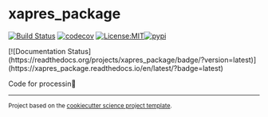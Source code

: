 xapres_package
==============================
[![Build Status](https://github.com/jkingslake/xapres_package/workflows/Tests/badge.svg)](https://github.com/jkingslake/xapres_package/actions)
[![codecov](https://codecov.io/gh/jkingslake/xapres_package/branch/main/graph/badge.svg)](https://codecov.io/gh/jkingslake/xapres_package)
[![License:MIT](https://img.shields.io/badge/License-MIT-lightgray.svg?style=flt-square)](https://opensource.org/licenses/MIT)[![pypi](https://img.shields.io/pypi/v/xapres_package.svg)](https://pypi.org/project/xapres_package)
<!-- [![conda-forge](https://img.shields.io/conda/dn/conda-forge/xapres_package?label=conda-forge)](https://anaconda.org/conda-forge/xapres_package) -->[![Documentation Status](https://readthedocs.org/projects/xapres_package/badge/?version=latest)](https://xapres_package.readthedocs.io/en/latest/?badge=latest)


Code for processin

--------

<p><small>Project based on the <a target="_blank" href="https://github.com/jbusecke/cookiecutter-science-project">cookiecutter science project template</a>.</small></p>
